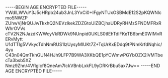 -----BEGIN AGE ENCRYPTED FILE-----
YWdlLWVuY3J5cHRpb24ub3JnL3YxCi0+IFgyNTUxOSBMdE12S2pKQWNlcmo5NWZP
ZUhwVjNrQUJwTkxhQ2NEVzlkekZDZGtoUlZBCjhaUDRyRHMzSFNDMFRxRWhrOVVs
cTV2N2NJazdKWWcyVkRDWk9NUnpid0UKLS0tIEhTdlFKeTB6bmE0WlMvRERvMytt
U1dTTlg5VVkycTdhNmRUS1lzUysyMlUKt7Z+TqUrKxEDdq9tPNmKrfdNqhic/4yu
C43n04QmTkhGUN4HJh9LFP7B9WA3XKbQE1pYCWmwPGYbOZX2lVMTbecTa3bsb5XZ
Nmz9Zhn/4VflgIcf8QneAm7IckVBnbLxkFL9yDRKrBbu5ax7Jw==
-----END AGE ENCRYPTED FILE-----
